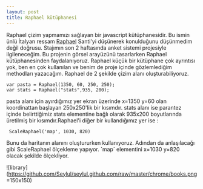 ```yaml
---
layout: post
title: Raphael kütüphanesi
---
```

   Raphael çizim yapmamızı sağlayan bir javascript kütüphanesidir. Bu ismin ünlü İtalyan ressam [Raphael](http://tr.wikipedia.org/wiki/Raffaello_Santi) Santi'yi düşünerek konulduğunu düşünmedim değil doğrusu.
   Stajımın son 2 haftasında anket sistemi projesiyle ilgileneceğim. Bu projenin görsel arayüzünü tasarlarken Raphael kütüphanesinden faydalanıyoruz. Raphael küçük bir kütüphane çok ayrıntısı yok, ben en çok kullanılan ve benim de proje içinde gözlemlediğim methodları yazacağım. 
   Raphael de 2 şekilde çizim alanı oluşturabiliyoruz.  

	var pasta = Raphael(1350, 60, 250, 250);  
	var stats = Raphael("stats",935, 200);  

   pasta alanı için ayırdığımız yer ekran üzerinde x=1350 y=60 olan koordinattan başlayan 250x250'lik bir kısımdır. stats alanı ise parantez içinde belirttiğimiz stats elementine bağlı olarak 935x200 boyutlarında üretilmiş bir kısımdır.Raphael'i diğer bir kullandığımız yer ise :  

	 ScaleRaphael('map', 1030, 820)  
   Bunu da haritanın alanını oluştururken kullanıyoruz. Adından da anlaşılacağı gibi ScaleRaphael ölçekleme yapıyor. `map´ elementini x=1030 y=820 olacak şekilde ölçekliyor.

![library](https://github.com/Seylul/seylul.github.com/raw/master/chrome/books.png =150x150)  
